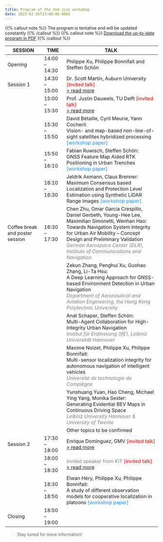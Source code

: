 ```yaml
---
title: Program of the 2nd iLoc workshop
date: 2023-02-26T23:00:00.000Z
---
```


{{% callout note %}} The program is tentative and will be updated constantly {{% /callout %}}
{{% callout note %}} [Download the up-to-date program in PDF](https://iloc-2023.netlify.app/uploads/IEEE-ITSC-2023-Workshop-iLoc2-Program.pdf) {{% /callout %}}

|    SESSION      |      TIME     |                                              TALK                                                             | 
|-----------------|---------------|---------------------------------------------------------------------------------------------------------------|
| Opening         | 14:00 – 14:30 | Philippe Xu, Philippe Bonnifait and Steffen Schön |
| Session 1       | 14:30 – 15:00 | Dr. Scott Martin, Auburn University <span style="color: Red;">[invited talk]</span> <br>[> read more](/speaker/martin/) |
|                 | 15:00 – 15:30 | Prof. Justin Dauwels, TU Delft <span style="color: Red;">[invited talk]</span><br>[> read more](/speaker/dauwels/)|
|                 | 15:30 – 15:50 | David Bétaille, Cyril Meurie, Yann Cocheril: <br> Vision- and map-based non-line-of-sight satellites hybridized processing <span style="color: DodgerBlue;">[workshop paper]</span>|
|                 | 15:50 – 16:10 | Fabian Ruwisch, Steffen Schön: <br> GNSS Feature Map Aided RTK Positioning in Urban Trenches <span style="color: DodgerBlue;">[workshop paper]</span>|
|                 | 16:10 – 16:30 | Jeldrik Axmann, Claus Brenner: <br> Maximum Consensus based Localization and Protection Level Estimation using Synthetic LiDAR Range Images <span style="color: DodgerBlue;">[workshop paper]
| Coffee break and poster session | 16:30 – 17:30 | Chen Zhu, Omar Garcia Crespillo, Daniel Gerbeth, Young-Hee Lee, Maximilian Simonetti, Wenhan Hao: <br> Towards Navigation System Integrity for Urban Air Mobility – Concept Design and Preliminary Validation<br><span style="color: Gray;">_German Aerospace Center (DLR), Institute of Communications and Navigation_</span>|
|                 |               | Zekun Zhang, Penghui Xu, Guohao Zhang, Li-Ta Hsu: <br> A Deep Learning Approach for GNSS-based Environment Detection in Urban Navigation <br><span style="color: Gray;">_Department of Aeronautical and Aviation Engineering, the Hong Kong Polytechnic University_</span>|
|                 |               | Anat Schaper, Steffen Schön: <br> Multi-Agent Collaboration for High-Integrity Urban Navigation<br><span style="color: Gray;">_Institut für Erdmssung (IfE), Leibniz Universität Hannover_</span>|
|                 |               | Maxime Noizet, Philippe Xu, Philippe Bonnifait: <br> Multi-sensor localization integrity for autonomous navigation of intelligent vehicles<br><span style="color: Gray;">_Université de technologie de Compiègne_</span> |
|                 |               | Yunshuang Yuan, Hao Cheng, Michael Ying Yang, Monika Sester: <br> Generating Evidential BEV Maps in Continuous Driving Space<br><span style="color: Gray;">_Leibniz University Hannover & University of Twente_</span> |
|                 |               | Other topics to be confirmed |
| Session 2       | 17:30 – 18:00 | Enrique Dominguez, GMV <span style="color: Red;">[invited talk]</span><br>[> read more](/speaker/dominguez/)|</span>|
|                 | 18:00 – 18:30 | <span style="color: Gray;">Invited speaker from KIT</span> <span style="color: Red;">[invited talk]</span><br>[> read more](/speaker/stiller/)|
|                 | 18:30 – 18:50 | Elwan Héry, Philippe Xu, Philippe Bonnifait: <br> A study of different observation models for cooperative localization in platoons <span style="color: DodgerBlue;">[workshop paper]</span>|
| Closing         | 18:50 – 19:00 |   |

> Stay tuned for more information!
